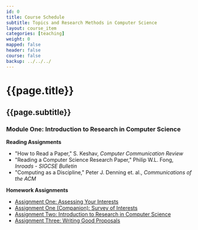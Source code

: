 ```yaml
---
id: 0 
title: Course Schedule
subtitle: Topics and Research Methods in Computer Science 
layout: course_item 
categories: [teaching]
weight: 0
mapped: false
header: false 
course: false 
backup: ../../../
---
```


# {{page.title}}

## {{page.subtitle}}

### Module One: Introduction to Research in Computer Science

**Reading Assignments**

- "How to Read a Paper," S. Keshav, <em>Computer Communication Review</em>
- "Reading a Computer Science Research Paper," Philip W.L. Fong, <em>Inroads - SIGCSE Bulletin</em>
- "Computing as a Discipline," Peter J. Denning et. al., <em>Communications of the ACM</em>

**Homework Assignments**

<ul>

  <li> <a target="_blank" href ="{{site.baseurl}}teaching/cs580S2015/provide/assignments/assignment1/cs580S2015-assignment1.pdf">Assignment One: Assessing Your Interests</a>

  <li> <a target="_blank" href ="{{site.baseurl}}teaching/cs580S2015/provide/assignments/survey-of-interests-assignment1/cs580S2015-survey.pdf">Assignment One (Companion): Survey of Interests</a>

  <li> <a target="_blank" href ="{{site.baseurl}}teaching/cs580S2015/provide/assignments/assignment2/cs580S2015-assignment2.pdf">Assignment Two: Introduction to Research in Computer Science</a>

  <li> <a target="_blank" href ="{{site.baseurl}}teaching/cs580S2015/provide/assignments/assignment3/cs580S2015-assignment3.pdf">Assignment Three: Writing Good Proposals</a>

</ul>

